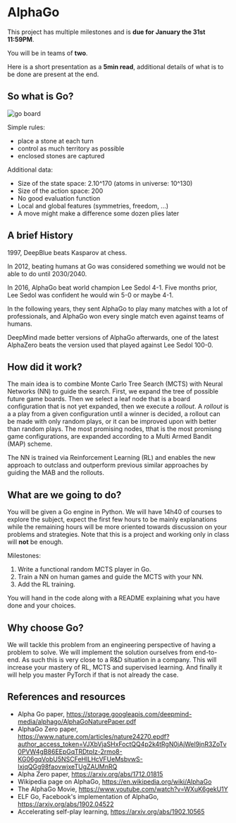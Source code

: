 # AlphaGo

This project has multiple milestones and is **due for January the 31st 11:59PM**.

You will be in teams of **two**.

Here is a short presentation as a **5min read**, additional details of what is to be done are present at the end.

## So what is Go?

![go board](https://cdn.vox-cdn.com/thumbor/M2Oq9r-N4DM4TQEosAHTGzAtcIg=/0x0:2500x1667/1280x854/cdn.vox-cdn.com/uploads/chorus_image/image/49020255/akrales_160307_0970_a_0127.0.0.png)

Simple rules:

- place a stone at each turn
- control as much territory as possible
- enclosed stones are captured

Additional data:

- Size of the state space: 2.10^170 (atoms in universe: 10^130)
- Size of the action space: 200
- No good evaluation function
- Local and global features (symmetries, freedom, ...)
- A move might make a difference some dozen plies later

## A brief History

1997, DeepBlue beats Kasparov at chess.

In 2012, beating humans at Go was considered something we would not be able to do until 2030/2040.

In 2016, AlphaGo beat world champion Lee Sedol 4-1.
Five months prior, Lee Sedol was confident he would win 5-0 or maybe 4-1.

In the following years, they sent AlphaGo to play many matches with a lot of professionals, and AlphaGo won every single match even against teams of humans.

DeepMind made better versions of AlphaGo afterwards, one of the latest AlphaZero beats the version used that played against Lee Sedol 100-0.

## How did it work?

The main idea is to combine Monte Carlo Tree Search (MCTS) with Neural Networks (NN) to guide the search.
First, we expand the tree of possible future game boards.
Then we select a leaf node that is a board configuration that is not yet expanded, then we execute a *rollout*.
A *rollout* is a a play from a given configuration until a winner is decided, a rollout can be made with only random plays, or it can be improved upon with better than random plays.
The most promising nodes, tthat is the most promisng game configurations, are expanded according to a Multi Armed Bandit (MAP) scheme.

The NN is trained via Reinforcement Learning (RL) and enables the new approach to outclass and outperform previous similar approaches by guiding the MAB and the rollouts.

## What are we going to do?

You will be given a Go engine in Python.
We will have 14h40 of courses to explore the subject, expect the first few hours to be mainly explanations while the remaining hours will be more oriented towards discussion on your problems and strategies.
Note that this is a project and working only in class will **not** be enough.

Milestones:
1. Write a functional random MCTS player in Go.
2. Train a NN on human games and guide the MCTS with your NN.
3. Add the RL training.

You will hand in the code along with a README explaining what you have done and your choices.

## Why choose Go?

We will tackle this problem from an engineering perspective of having a problem to solve.
We will implement the solution ourselves from end-to-end.
As such this is very close to a R&D situation in a company.
This will increase your mastery of RL, MCTS and supervised learning.
And finally it will help you master PyTorch if that is not already the case.

## References and resources

- Alpha Go paper, <https://storage.googleapis.com/deepmind-media/alphago/AlphaGoNaturePaper.pdf>
- AlphaGo Zero paper, <https://www.nature.com/articles/nature24270.epdf?author_access_token=VJXbVjaSHxFoctQQ4p2k4tRgN0jAjWel9jnR3ZoTv0PVW4gB86EEpGqTRDtpIz-2rmo8-KG06gqVobU5NSCFeHILHcVFUeMsbvwS-lxjqQGg98faovwjxeTUgZAUMnRQ>
- Alpha Zero paper, <https://arxiv.org/abs/1712.01815>
- Wikipedia page on AlphaGo, <https://en.wikipedia.org/wiki/AlphaGo>
- The AlphaGo Movie, <https://www.youtube.com/watch?v=WXuK6gekU1Y>
- ELF Go, Facebook's implementation of AlphaGo, <https://arxiv.org/abs/1902.04522>
- Accelerating self-play learning, <https://arxiv.org/abs/1902.10565>